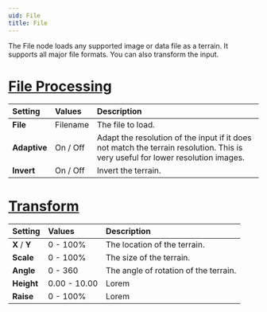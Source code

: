 ```yaml
---
uid: File
title: File
---
```


The File node loads any supported image or data file as a terrain. It supports all major file formats. You can also transform the input.

# [File Processing](#tab/tabid-a)
| Setting            | Values       | Description                                               |
| :----------------- | :----------- | :-------------------------------------------------------- |
| **File**      | Filename     | The file to load.                                                                                                               |
| **Adaptive**  | On / Off     | Adapt the resolution of the input if it does not match the terrain resolution. This is very useful for lower resolution images. |
| **Invert**    | On / Off     | Invert the terrain.                                                                                                             |

# [Transform](#tab/tabid-b)
| Setting            | Values       | Description                                               |
| :----------------- | :----------- | :-------------------------------------------------------- |
| **X** / **Y** | 0 - 100%  | The location of the terrain.                                                                                                    |
| **Scale**     | 0 - 100%  | The size of the terrain.                                                                                                        |
| **Angle**     | 0 - 360      | The angle of rotation of the terrain.                                                                                           |  |
| **Height**    | 0.00 - 10.00 | Lorem                                                                                                                           |
| **Raise**     | 0 - 100%  | Lorem                                                                                                                           |


